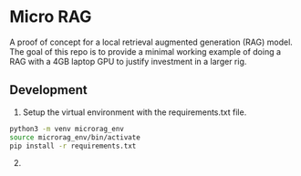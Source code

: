# Micro RAG
A proof of concept for a local retrieval augmented generation (RAG) model. The goal of this repo is to provide a minimal working example of doing a RAG with a 4GB laptop GPU to justify investment in a larger rig.

## Development

1. Setup the virtual environment with the requirements.txt file.

```bash
python3 -m venv microrag_env
source microrag_env/bin/activate
pip install -r requirements.txt
```

2. 

